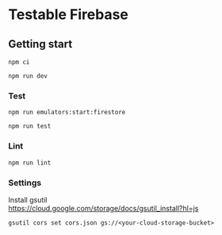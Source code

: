 # Testable Firebase

## Getting start

```command
npm ci
```

```command
npm run dev
```

### Test

```command
npm run emulators:start:firestore
```

```command
npm run test
```

### Lint

```command
npm run lint
```

### Settings

Install gsutil  
https://cloud.google.com/storage/docs/gsutil_install?hl=js  

```command
gsutil cors set cors.json gs://<your-cloud-storage-bucket>
```
